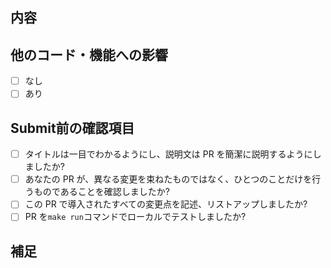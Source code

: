 ## 内容

<!-- 変更の目的・内容 もしくは 関連する Issue 番号 -->

<!-- ビューの変更がある場合はスクショによる比較などがあるとわかりやすい -->

## 他のコード・機能への影響

- [ ] なし
- [ ] あり

<!-- ある場合は記述 -->

<!-- この関数を変更したのでこの機能にも影響がある、など -->

## Submit前の確認項目

<!-- PRをSubmitする前に確認する項目 -->

- [ ] タイトルは一目でわかるようにし、説明文は PR を簡潔に説明するようにしましたか?
- [ ] あなたの PR が、異なる変更を束ねたものではなく、ひとつのことだけを行うものであることを確認しましたか?
- [ ] この PR で導入されたすべての変更点を記述、リストアップしましたか?
- [ ] PR を`make run`コマンドでローカルでテストしましたか?

## 補足

<!-- レビューをする際に見てほしい点、ローカル環境で試す際の注意点、など -->
